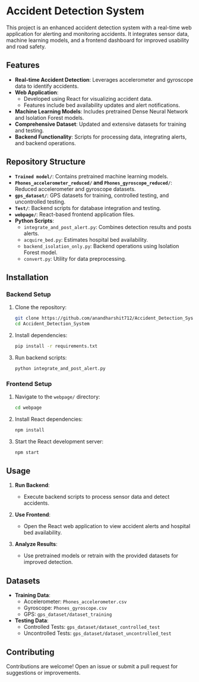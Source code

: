 # Accident Detection System

This project is an enhanced accident detection system with a real-time web application for alerting and monitoring accidents. It integrates sensor data, machine learning models, and a frontend dashboard for improved usability and road safety.

## Features

- **Real-time Accident Detection**: Leverages accelerometer and gyroscope data to identify accidents.
- **Web Application**:
  - Developed using React for visualizing accident data.
  - Features include bed availability updates and alert notifications.
- **Machine Learning Models**: Includes pretrained Dense Neural Network and Isolation Forest models.
- **Comprehensive Dataset**: Updated and extensive datasets for training and testing.
- **Backend Functionality**: Scripts for processing data, integrating alerts, and backend operations.

## Repository Structure

- **`Trained model/`**: Contains pretrained machine learning models.
- **`Phones_accelerometer_reduced/` and `Phones_gyroscope_reduced/`**: Reduced accelerometer and gyroscope datasets.
- **`gps_dataset/`**: GPS datasets for training, controlled testing, and uncontrolled testing.
- **`Test/`**: Backend scripts for database integration and testing.
- **`webpage/`**: React-based frontend application files.
- **Python Scripts**:
  - `integrate_and_post_alert.py`: Combines detection results and posts alerts.
  - `acquire_bed.py`: Estimates hospital bed availability.
  - `backend_isolation_only.py`: Backend operations using Isolation Forest model.
  - `convert.py`: Utility for data preprocessing.

## Installation

### Backend Setup

1. Clone the repository:
   ```bash
   git clone https://github.com/anandharshit712/Accident_Detection_System.git
   cd Accident_Detection_System
   ```

2. Install dependencies:
   ```bash
   pip install -r requirements.txt
   ```

3. Run backend scripts:
   ```bash
   python integrate_and_post_alert.py
   ```

### Frontend Setup

1. Navigate to the `webpage/` directory:
   ```bash
   cd webpage
   ```

2. Install React dependencies:
   ```bash
   npm install
   ```

3. Start the React development server:
   ```bash
   npm start
   ```

## Usage

1. **Run Backend**:
   - Execute backend scripts to process sensor data and detect accidents.

2. **Use Frontend**:
   - Open the React web application to view accident alerts and hospital bed availability.

3. **Analyze Results**:
   - Use pretrained models or retrain with the provided datasets for improved detection.

## Datasets

- **Training Data**:
  - Accelerometer: `Phones_accelerometer.csv`
  - Gyroscope: `Phones_gyroscope.csv`
  - GPS: `gps_dataset/dataset_training`
- **Testing Data**:
  - Controlled Tests: `gps_dataset/dataset_controlled_test`
  - Uncontrolled Tests: `gps_dataset/dataset_uncontrolled_test`

## Contributing

Contributions are welcome! Open an issue or submit a pull request for suggestions or improvements.
